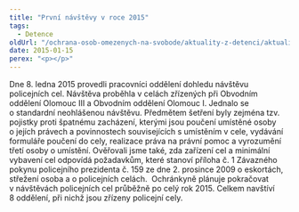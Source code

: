 ```yaml
---
title: "První návštěvy v roce 2015"
tags:
  - Detence
oldUrl: "/ochrana-osob-omezenych-na-svobode/aktuality-z-detenci/aktuality-z-detenci-2015/prvni-navstevy-v-roce-2015/"
date: 2015-01-15
perex: "<p></p>"
---
```


<!-- imported from the old website -->

<p>Dne 8. ledna 2015 provedli pracovníci oddělení dohledu návštěvu policejních cel. Návštěva proběhla v celách zřízených při Obvodním oddělení Olomouc III a Obvodním oddělení Olomouc I. Jednalo se o standardní neohlášenou návštěvu. Předmětem šetření byly zejména tzv. pojistky proti špatnému zacházení, kterými jsou poučení umístěné osoby o jejích právech a povinnostech souvisejících s umístěním v cele, vydávání formuláře poučení do cely, realizace práva na právní pomoc a vyrozumění třetí osoby o umístění. Ověřovali jsme také, zda zařízení cel a minimální vybavení cel odpovídá požadavkům, které stanoví příloha č. 1 Závazného pokynu policejního prezidenta č. 159 ze dne 2. prosince 2009 o eskortách, střežení osoba a o policejních celách.  Ochránkyně plánuje pokračovat v návštěvách policejních cel průběžně po celý rok 2015. Celkem navštíví 8 oddělení, při nichž jsou zřízeny policejní cely. </p>
